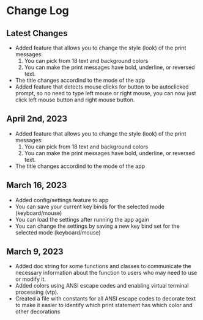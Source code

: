 # Change Log

## Latest Changes
- Added feature that allows you to change the style (look) of the print messages:
    1. You can pick from 18 text and background colors
    2. You can make the print messages have bold, underline, or reversed text.
- The title changes accordind to the mode of the app
- Added feature that detects mouse clicks for button to be autoclicked prompt, so no need to type left mouse or right mouse, you can now just click left mouse button and right mouse button.

## April 2nd, 2023
- Added feature that allows you to change the style (look) of the print messages:
    1. You can pick from 18 text and background colors
    2. You can make the print messages have bold, underline, or reversed text.
- The title changes accordind to the mode of the app

## March 16, 2023
- Added config/settings feature to app
- You can save your current key binds for the selected mode (keyboard/mouse)
- You can load the settings after running the app again
- You can change the settings by saving a new key bind set for the selected mode (keyboard/mouse)

## March 9, 2023
- Added doc string for some functions and classes to communicate the necessary information about the function to users who may need to use or modify it.
- Added colors using ANSI escape codes and enabling virtual terminal processing (vtp).
- Created a file with constants for all ANSI escape codes to decorate text to make it easier to identify which print statement has which color and other decorations
